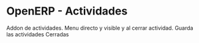 # OpenERP - Actividades
 Addon de actividades. Menu directo y visible y al cerrar actividad. Guarda las actividades Cerradas
